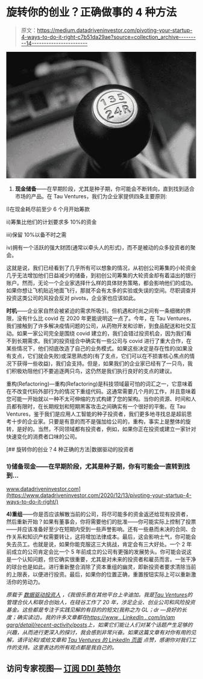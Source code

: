 # 旋转你的创业？正确做事的 4 种方法

> 原文：<https://medium.datadriveninvestor.com/pivoting-your-startup-4-ways-to-do-it-right-c7b51da29ae?source=collection_archive---------14----------------------->

![](img/295bb81954069bf1d0baae767ba84602.png)

1.  **现金储备**——在早期阶段，尤其是种子期，你可能会不断转向，直到找到适合市场的产品。在 Tau Ventures，我们为企业家提供四条主要原则:

I)在现金耗尽前至少 6 个月开始筹款

ii)筹集比他们的计划要求多 10%的资金

iii)保留 10%以备不时之需

iv)拥有一个活跃的强大财团(通常以牵头人的形式)，而不是被动的众多投资者的聚会。

这就是说，我们已经看到了几乎所有可以想象的情况，从初创公司筹集的小轮资金几乎无法增加他们日益减少的储备，到初创公司筹集的大轮资金却有着溢出的银行账户。然而，无论一个企业家选择什么样的具体财务策略，都会影响他们的成功。如果你想让飞机贴近地面飞行，那就不会有太多的实验或失误的空间。尽职调查并投资这类公司的风投会反对 pivots，企业家也应该如此。

**时机**——企业家自然会被紧迫的需求所吸引。但机遇和时尚之间有一条细微的界限，没有什么比 covid 在 2020 年更能说明这一点了。今年，在 Tau Ventures，我们接触到了许多解决疫情问题的公司，从药物开发和诊断，到食品配送和社交互动。如果一家公司完全是围绕 covid 建立的，我们会错过投资机会，因为我们看不到长期需求。我们的投资组合中确实有一些公司与 covid 进行了重大合作，在某些情况下，他们彻底改造了自己的业务模式。如果这些决定是存在性的(如果没有支点，它们就会失败)或深思熟虑的(有了支点，它们可以在不损害核心焦点的情况下获得一些收益)，我们会支持。但是，如果我们的企业家已经有了一只鸟，我们积极劝阻他们不要追逐两只鸟，这仍然是我们执行良好的支点的建议。

重构(Refactoring)—重构(Refactoring)是科技领域最可怕的词汇之一，它意味着在不改变代码外部行为的情况下重组代码。这通常需要几个月的工作，并且意味着您可能一开始就以一种不太可伸缩的方式构建了您的架构。当你的资源、时间和人员都有限时，在长期规划和短期黑客攻击之间确实有一个很好的平衡。在 Tau Ventures，鉴于我们是应用人工智能的种子投资者，我们更多地寻找总是超前思考十步的企业家。只要是有意的而不是强加给公司的，重构，事实上是整体的旋转，是好的。当然，不同领域都有投资者，例如，如果你正在投资或建立一家针对快速变化的消费者口味的公司。

[](https://www.datadriveninvestor.com/2020/12/13/pivoting-your-startup-4-ways-to-do-it-right/) [## 旋转你的创业？4 种正确的方法|数据驱动的投资者

### 1)储备现金——在早期阶段，尤其是种子期，你有可能会一直转到找到…

www.datadriveninvestor.com](https://www.datadriveninvestor.com/2020/12/13/pivoting-your-startup-4-ways-to-do-it-right/) 

**4)重组**——你是否应该解散当前的公司，将尽可能多的资金返还给现有投资者，然后重新开始？如果有董事会，你将需要他们的批准——你可能实际上控制了投票——并应该准备好至少在短期内受到一些声誉影响。还有一些悬而未决的合同、合作关系和知识产权需要转让，这将增加法律成本。最后，这会影响士气，你可能会失去员工。也就是说，如果你能克服这三大挑战，肯定会有三大好处。一个 2 年前成立的公司肯定会比一个 5 年前成立的公司有更强的发展势头。你可能会说这是一个认知问题，但它确实很重要，尤其是对未来的投资者和雇员而言。一张干净的球台也是如此。进行重新整合消除了资本重组的幽灵，即新投资者要求清除当前的上限表，以便进行投资。最后，如果你的位置正确，重置按钮实际上可以重新激活你的劳动力。

*原载于* [*数据驱动投资人*](https://www.datadriveninvestor.com/2020/12/13/pivoting-your-startup-4-ways-to-do-it-right/) *，《我很乐意在其他平台上辛迪加。我是*[*Tau Ventures*](https://www.linkedin.com/pulse/announcing-tau-ventures-amit-garg/)*的管理合伙人和联合创始人，在硅谷工作了 20 年，涉足企业、创业公司和风险投资基金。这些都是专注于实践见解的有目的的短文(我称之为 GL；dr —良好的长度；确实读过)。我的许多文章都在*[*https://www . LinkedIn . com/in/am garg/detail/recent-activity/posts*](https://www.linkedin.com/in/amgarg/detail/recent-activity/posts/)*上，如果它们能让人们对某个话题产生足够的兴趣，从而进行更深入的探讨，我会感到非常兴奋。如果这篇文章有对你有用的见解，请评论和/或给文章和* [*Tau Ventures 的 LinkedIn 页面*](https://www.linkedin.com/company/tauventures) *点赞，感谢你对我们工作的支持。这里表达的所有观点都是我自己的。*

## 访问专家视图— [订阅 DDI 英特尔](https://datadriveninvestor.com/ddi-intel)